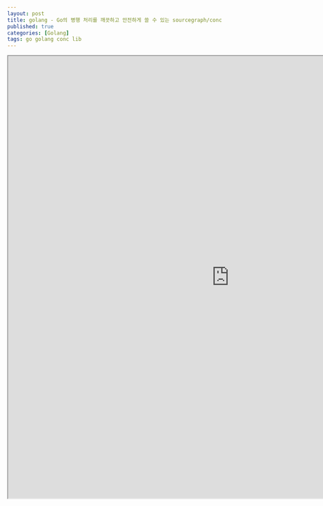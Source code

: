 ```yaml
---
layout: post
title: golang - Go의 병행 처리를 깨끗하고 안전하게 쓸 수 있는 sourcegraph/conc
published: true
categories: [Golang]
tags: go golang conc lib
---
```

<iframe width="1024" height="1024" src="https://docs.google.com/document/d/e/2PACX-1vRRJ0Aa_FFBuUxHhw5VK1FwXR9vN6lArY0ziGBSgGnjaOTesMYzdYTqbBa7Lu434ZiYRzAiAftwae5C/pub?embedded=true"></iframe>    
  